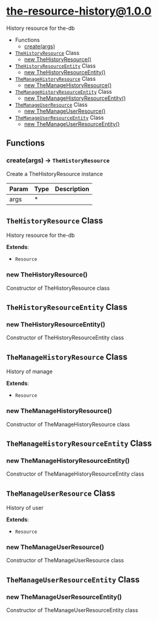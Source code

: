# the-resource-history@1.0.0

History resource for the-db

+ Functions
  + [create(args)](#the-resource-history-function-create)
+ [`TheHistoryResource`](#the-resource-history-classes) Class
  + [new TheHistoryResource()](#the-resource-history-classes-the-history-resource-constructor)
+ [`TheHistoryResourceEntity`](#the-resource-history-classes) Class
  + [new TheHistoryResourceEntity()](#the-resource-history-classes-the-history-resource-entity-constructor)
+ [`TheManageHistoryResource`](#the-resource-history-classes) Class
  + [new TheManageHistoryResource()](#the-resource-history-classes-the-manage-history-resource-constructor)
+ [`TheManageHistoryResourceEntity`](#the-resource-history-classes) Class
  + [new TheManageHistoryResourceEntity()](#the-resource-history-classes-the-manage-history-resource-entity-constructor)
+ [`TheManageUserResource`](#the-resource-history-classes) Class
  + [new TheManageUserResource()](#the-resource-history-classes-the-manage-user-resource-constructor)
+ [`TheManageUserResourceEntity`](#the-resource-history-classes) Class
  + [new TheManageUserResourceEntity()](#the-resource-history-classes-the-manage-user-resource-entity-constructor)

## Functions

<a class='md-heading-link' name="the-resource-history-function-create" ></a>

### create(args) -> `TheHistoryResource`

Create a TheHistoryResource instance

| Param | Type | Description |
| ----- | --- | -------- |
| args | * |  |



<a class='md-heading-link' name="the-resource-history-classes"></a>

## `TheHistoryResource` Class

History resource for the-db

**Extends**: 

+ `Resource`



<a class='md-heading-link' name="the-resource-history-classes-the-history-resource-constructor" ></a>

### new TheHistoryResource()

Constructor of TheHistoryResource class



<a class='md-heading-link' name="the-resource-history-classes"></a>

## `TheHistoryResourceEntity` Class






<a class='md-heading-link' name="the-resource-history-classes-the-history-resource-entity-constructor" ></a>

### new TheHistoryResourceEntity()

Constructor of TheHistoryResourceEntity class



<a class='md-heading-link' name="the-resource-history-classes"></a>

## `TheManageHistoryResource` Class

History of manage

**Extends**: 

+ `Resource`



<a class='md-heading-link' name="the-resource-history-classes-the-manage-history-resource-constructor" ></a>

### new TheManageHistoryResource()

Constructor of TheManageHistoryResource class



<a class='md-heading-link' name="the-resource-history-classes"></a>

## `TheManageHistoryResourceEntity` Class






<a class='md-heading-link' name="the-resource-history-classes-the-manage-history-resource-entity-constructor" ></a>

### new TheManageHistoryResourceEntity()

Constructor of TheManageHistoryResourceEntity class



<a class='md-heading-link' name="the-resource-history-classes"></a>

## `TheManageUserResource` Class

History of user

**Extends**: 

+ `Resource`



<a class='md-heading-link' name="the-resource-history-classes-the-manage-user-resource-constructor" ></a>

### new TheManageUserResource()

Constructor of TheManageUserResource class



<a class='md-heading-link' name="the-resource-history-classes"></a>

## `TheManageUserResourceEntity` Class






<a class='md-heading-link' name="the-resource-history-classes-the-manage-user-resource-entity-constructor" ></a>

### new TheManageUserResourceEntity()

Constructor of TheManageUserResourceEntity class





